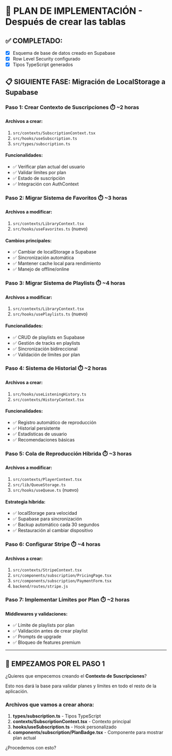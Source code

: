 # 🚀 PLAN DE IMPLEMENTACIÓN - Después de crear las tablas

## ✅ **COMPLETADO:**
- [x] Esquema de base de datos creado en Supabase
- [x] Row Level Security configurado
- [x] Tipos TypeScript generados

## 📋 **SIGUIENTE FASE: Migración de LocalStorage a Supabase**

### **Paso 1: Crear Contexto de Suscripciones** ⏱️ ~2 horas

#### Archivos a crear:
1. `src/contexts/SubscriptionContext.tsx`
2. `src/hooks/useSubscription.ts`
3. `src/types/subscription.ts`

#### Funcionalidades:
- ✅ Verificar plan actual del usuario
- ✅ Validar límites por plan
- ✅ Estado de suscripción
- ✅ Integración con AuthContext

### **Paso 2: Migrar Sistema de Favoritos** ⏱️ ~3 horas

#### Archivos a modificar:
1. `src/contexts/LibraryContext.tsx` 
2. `src/hooks/useFavorites.ts` (nuevo)

#### Cambios principales:
- ✅ Cambiar de localStorage a Supabase
- ✅ Sincronización automática
- ✅ Mantener cache local para rendimiento
- ✅ Manejo de offline/online

### **Paso 3: Migrar Sistema de Playlists** ⏱️ ~4 horas

#### Archivos a modificar:
1. `src/contexts/LibraryContext.tsx`
2. `src/hooks/usePlaylists.ts` (nuevo)

#### Funcionalidades:
- ✅ CRUD de playlists en Supabase
- ✅ Gestión de tracks en playlists
- ✅ Sincronización bidireccional
- ✅ Validación de límites por plan

### **Paso 4: Sistema de Historial** ⏱️ ~2 horas

#### Archivos a crear:
1. `src/hooks/useListeningHistory.ts`
2. `src/contexts/HistoryContext.tsx`

#### Funcionalidades:
- ✅ Registro automático de reproducción
- ✅ Historial persistente
- ✅ Estadísticas de usuario
- ✅ Recomendaciones básicas

### **Paso 5: Cola de Reproducción Híbrida** ⏱️ ~3 horas

#### Archivos a modificar:
1. `src/contexts/PlayerContext.tsx`
2. `src/lib/QueueStorage.ts`
3. `src/hooks/useQueue.ts` (nuevo)

#### Estrategia híbrida:
- ✅ localStorage para velocidad
- ✅ Supabase para sincronización
- ✅ Backup automático cada 30 segundos
- ✅ Restauración al cambiar dispositivo

### **Paso 6: Configurar Stripe** ⏱️ ~4 horas

#### Archivos a crear:
1. `src/contexts/StripeContext.tsx`
2. `src/components/subscription/PricingPage.tsx`
3. `src/components/subscription/PaymentForm.tsx`
4. `backend/routes/stripe.js`

### **Paso 7: Implementar Límites por Plan** ⏱️ ~2 horas

#### Middlewares y validaciones:
- ✅ Límite de playlists por plan
- ✅ Validación antes de crear playlist
- ✅ Prompts de upgrade
- ✅ Bloqueo de features premium

---

## 🎯 **EMPEZAMOS POR EL PASO 1**

¿Quieres que empecemos creando el **Contexto de Suscripciones**? 

Esto nos dará la base para validar planes y límites en todo el resto de la aplicación.

### **Archivos que vamos a crear ahora:**

1. **types/subscription.ts** - Tipos TypeScript
2. **contexts/SubscriptionContext.tsx** - Contexto principal  
3. **hooks/useSubscription.ts** - Hook personalizado
4. **components/subscription/PlanBadge.tsx** - Componente para mostrar plan actual

¿Procedemos con esto?

